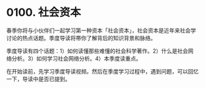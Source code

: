 # 0100. 社会资本

春季你将与小伙伴们一起学习第一种资本「社会资本」，社会资本是近年来社会学讨论的热点话题。季度导读将帯你了解背后的知识背景和脉络。

季度导读有四个话题：1）如何读懂那些难懂的社会科学著作。2）什么是社会网络分析。3）如何学习社会网络分析。4）本季度读重点。

在开始读前，先学习季度导读视频。然后在季度学习过程中，遇到问题，可以回忆一下，导读中是否已提到。